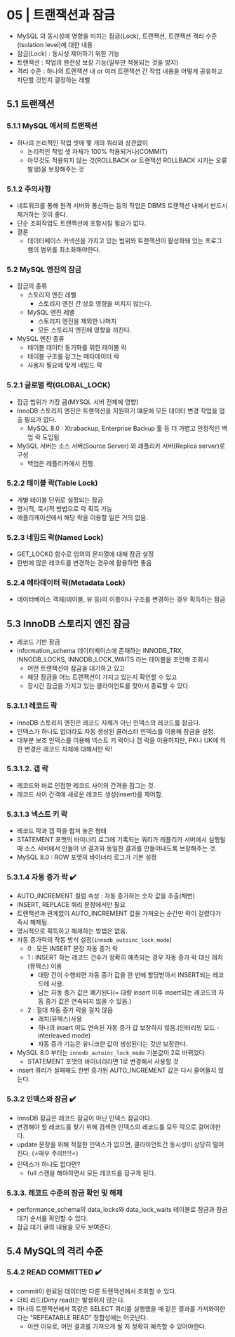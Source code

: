 # 05 | 트랜잭션과 잠금
- MySQL 의 동시성에 영향을 미치는 잠금(Lock), 트랜잭션, 트랜잭션 격리 수준(Isolation level)에 대한 내용
- 잠금(Lock) : 동시성 제어하기 위한 기능
- 트랜잭션 : 작업의 완전성 보장 기능(일부만 적용되는 것을 방지)
- 격리 수준 : 하나의 트랜잭션 내 or 여러 트랜잭션 간 작업 내용을 어떻게 공유하고 차단할 것인지 결정하는 레벨

## 5.1 트랜잭션
### 5.1.1 MySQL 에서의 트랜잭션
- 하나의 논리적인 작업 셋에 몇 개의 쿼리와 상관없이 
  - 논리적인 작업 셋 자체가 100% 적용되거나(COMMIT)
  - 아무것도 적용되지 않는 것(ROLLBACK or 트랜잭션 ROLLBACK 시키는 오류 발생)을 보장해주는 것
### 5.1.2 주의사항
- 네트워크를 통해 원격 서버와 통신하는 등의 작업은 DBMS 트랜잭션 내에서 반드시 제거하는 것이 좋다.
- 단순 조회작업도 트랜잭션에 포함시킬 필요가 없다.
- 결론
  - 데이터베이스 커넥션을 가지고 있는 범위와 트랜잭션이 활성화돼 있는 프로그램의 범위를 최소화해야한다.

### 5.2 MySQL 엔진의 잠금
- 잠금의 종류
  - 스토리지 엔진 레벨
    - 스토리지 엔진 간 상호 영향을 미치지 않는다.
  - MySQL 엔진 레벨
    - 스토리지 엔진을 제외한 나머지
    - 모든 스토리지 엔진에 영향을 끼친다.
- MySQL 엔진 종류
  - 테이블 데이터 동기화를 위한 테이블 락
  - 테이블 구조를 잠그는 메타데이터 락
  - 사용자 필요에 맞게 네임드 락
### 5.2.1 글로벌 락(GLOBAL_LOCK)
- 잠금 범위가 가장 큼(MYSQL 서버 전체에 영향)
- InnoDB 스토리지 엔진은 트랜잭션을 지원하기 떄문에 모든 데이터 변경 작업을 멈출 필요가 없다.
  - MySQL 8.0 : Xtrabackup, Enterprise Backup 툴 등 더 가볍고 안정적인 백업 락 도입됨
- MySQL 서버는 소스 서버(Source Server) 와 레플리카 서버(Replica server)로 구성
  - 백업은 레플리카에서 진행
### 5.2.2 테이블 락(Table Lock)
- 개별 테이블 단위로 설정되는 잠금
- 명시적, 묵시적 방법으로 락 획득 가능
- 애플리케이션에서 해당 락을 이용할 일은 거의 없음.
### 5.2.3 네임드 락(Named Lock)
- GET_LOCK() 함수로 임의의 문자열에 대해 잠금 설정
- 한번에 많은 레코드를 변경하는 경우에 활용하면 좋음
### 5.2.4 메타데이터 락(Metadata Lock)
- 데이터베이스 객체(테이블, 뷰 등)의 이름이나 구조를 변경하는 경우 획득하는 잠금

## 5.3 InnoDB 스토리지 엔진 잠금
- 레코드 기반 잠금
- information_schema 데이터베이스에 존재하는 INNODB_TRX, INNODB_LOCKS, INNODB_LOCK_WAITS 라는 테이블을 조인해 조회시
  - 어떤 트랜잭션이 잠금을 대기하고 있고
  - 해당 잠금을 어느 트랜잭션이 가지고 있는지 확인할 수 있고
  - 장시간 잠금을 가지고 있는 클라이언트를 찾아서 종료할 수 있다.
### 5.3.1.1 레코드 락
- InnoDB 스토리지 엔진은 레코드 자체가 아닌 인덱스의 레코드를 잠금다.
- 인덱스가 하나도 없더라도 자동 생성된 클러스터 인덱스를 이용해 잠금을 설정.
- 대부분 보조 인덱스를 이용해 넥스트 키 락이나 갭 락을 이용하지만, PK나 UK에 의한 변경은 레코드 자체에 대해서만 락!
### 5.3.1.2. 갭 락
- 레코드와 바로 인접한 레코드 사이의 간격을 잠그는 것.
- 레코드 사이 간격에 새로운 레코드 생성(insert)를 제어함.
### 5.3.1.3 넥스트 키 락
- 레코드 락과 갭 락을 합쳐 놓은 형태
- STATEMENT 포맷의 바이너리 로그에 기록되는 쿼리가 레플리카 서버에서 실행될 때 소스 서버에서 만들어 낸 결과와 동일한 결과를 만들어내도록 보장해주는 것.
- MySQL 8.0 : ROW 포맷의 바이너리 로그가 기본 설정
### 5.3.1.4 자동 증가 락 ✔️
- AUTO_INCREMENT 컬럼 속성 : 자동 증가하는 숫자 값을 추출(채번)
- INSERT, REPLACE 쿼리 문장에서만 필요
- 트랜잭션과 관계없이 AUTO_INCREMENT 값을 가져오는 순간만 락이 걸렸다가 즉시 해제됨.
- 명시적으로 획득하고 해제하는 방법은 없음.
- 자동 증가락의 작동 방식 설정(```innodb_autoinc_lock_mode```)
  - 0 : 모든 INSERT 문장 자동 증가 락
  - 1 : INSERT 하는 레코드 건수가 정확히 예측되는 경우 자동 증가 락 대신 래치(뮤텍스) 이용
    - 대량 건이 수행되면 자동 증가 값을 한 번에 할당받아서 INSERT되는 레코드에 사용.
    - 남는 자동 증가 값은 폐기된다(= 대량 insert 이후 insert되는 레코드의 자동 증가 값은 연속되지 않을 수 있음.)
  - 2 : 절대 자동 증가 락을 걸지 않음
    - 래치(뮤텍스)사용
    - 하나의 insert 여도 연속된 자동 증가 값 보장하지 않음.(인터리빙 모드 - interleaved mode)
    - 자동 증가 기능은 유니크한 값이 생성된다는 것만 보장한다.
- MySQL 8.0 부터는 ```innodb_autoinc_lock_mode``` 기본값이 2로 바뀌었다.
  - STATEMENT 포맷의 바이너리라면 1로 변경해서 사용할 것 
- insert 쿼리가 실패해도 한번 증가된 AUTO_INCREMENT 값은 다시 줄어들지 않는다. 
### 5.3.2 인덱스와 잠금 ✔️
- InnoDB 잠금은 레코드 잠금이 아닌 인덱스 잠금이다.
- 변경해야 할 레코드를 찾기 위해 검색한 인덱스의 레코드를 모두 락으로 걸어야한다.
- update 문장을 위해 적절한 인덱스가 없으면, 클라이언트간 동시성이 상당히 떨어진다. (⭐️매우 주의!!!!!⭐️)
- 인덱스가 하나도 없다면?
  - full 스캔을 해야하면서 모든 레코드를 잠구게 된다.
### 5.3.3. 레코드 수준의 잠금 확인 및 해제
- performance_schema의 data_locks와 data_lock_waits 테이블로 잠금과 잠금 대기 순서를 확인할 수 있다.
- 잠금 대기 큐의 내용을 모두 보여준다.

## 5.4 MySQL의 격리 수준
### 5.4.2 READ COMMITTED ✔️
- commit이 완료된 데이터만 다른 트랜잭션에서 조회할 수 있다.
- 더티 리드(Dirty read)는 발생하지 않는다.
- 하나의 트랜잭션에서 똑같은 SELECT 쿼리를 실행했을 때 같은 결과를 가져와야한다는 "REPEATABLE READ" 정합성에는 어긋난다.
  - 이런 이유로, 어떤 결과를 가져오게 될 지 정확히 예측할 수 있어야한다.
